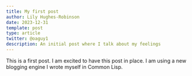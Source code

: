 ```yaml
---
title: My first post
author: Lily Hughes-Robinson
date: 2023-12-31
template: post
type: article
twitter: @oaguy1
description: An initial post where I talk about my feelings
---
```


This is a first post. I am excited to have this post in place. I am using a new blogging engine I wrote myself in Common Lisp.
